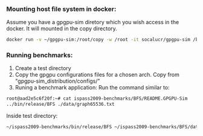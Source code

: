 ### Mounting host file system in docker: 
Assume you have a gpgpu-sim diretory which you wish access in the docker. It will mounted in the copy directory.
```sh
docker run -v ~/gpgpu-sim:/root/copy -w /root -it socalucr/gpgpu-sim /bin/bash
```

### Running benchmarks:
1. Create a test directory
2. Copy the gpgpu configurations files for a chosen arch. Copy from "gpgpu-sim_distribution/configs/"
3. Runing a benchmark application: Run the command similar to:
```sh
root@aad2e5c6f20f:~# cat ispass2009-benchmarks/BFS/README.GPGPU-Sim
../bin/release/BFS ./data/graph65536.txt
```
Inside test directory: 
```sh
~/ispass2009-benchmarks/bin/release/BFS ~/ispass2009-benchmarks/BFS/data/graph65536.txt > log
```
